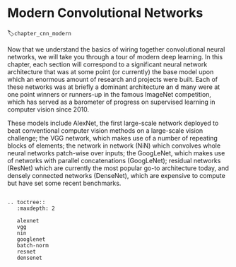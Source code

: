 # Modern Convolutional Networks
:label:`chapter_cnn_modern`

Now that we understand the basics of wiring together convolutional neural networks, we will take you through a tour of modern deep learning.
In this chapter, each section will correspond to a significant neural network architecture that was at some point (or currently) the base model upon which an enormous amount of research and projects were built.
Each of these networks was at briefly
a dominant architecture an d many were
at one point winners or runners-up in the famous ImageNet competition,
which has served as a barometer of progress
on supervised learning in computer vision since 2010.

These models include AlexNet, the first large-scale network deployed to beat conventional computer vision methods on a large-scale vision challenge;
the VGG network, which makes use of a number of repeating blocks of elements; the network in network (NiN) which convolves whole neural networks patch-wise over inputs; the GoogLeNet, which makes use of networks with parallel
concatenations (GoogLeNet); residual networks (ResNet) which are currently the most popular go-to architecture today, and densely connected networks (DenseNet), which are expensive to compute but have set some recent benchmarks.

```eval_rst

.. toctree::
   :maxdepth: 2

   alexnet
   vgg
   nin
   googlenet
   batch-norm
   resnet
   densenet
```
